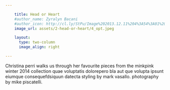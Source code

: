 ```yaml
---

    title: Head or Heart 
    #author_name: Zyralyn Bacani
    #author_icon: http://cl.ly/StPu/Image%202013.12.11%204%3A54%3A01%20pm.png
    image_url: assets/2-head-or-heart/4_opt.jpeg

    layout:
      type: two-column
      image_align: right

---
```


Christina perri walks us through her favourite pieces from the minkpink winter 2014 collection quae voluptatis dolorepero bla aut que volupta ipsunt eiumque consequefdsiquun datecta styling by mark vasallo. photography by mike piscatelli.
